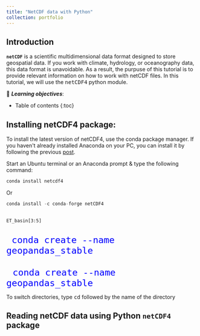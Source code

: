 ```yaml
---
title: "NetCDF data with Python"
collection: portfolio
---
```

## Introduction

**`netCDF`** is a scientific multidimensional data format designed to store geospatial data. If you work with climate, hydrology, or oceanography data, this data format is unavoidable. As a result, the purpuse of this tutorial is to provide relevant information on how to work with netCDF files. In this tutorial, we will use the <kbd>netCDF4</kbd> python module.

📖 _**Learning objectives**_:
* Table of contents
{:toc}

## Installing netCDF4 package:

To install the latest version of netCDF4, use the conda package manager. If you haven't already  installed Anaconda on your PC, you can install it by following the previous <a href="https://yonsci.github.io/yon_academic//portfolio/portfolio-2/" target="_top">post</a>.  </div> <br> 

Start an Ubuntu terminal or an Anaconda prompt & type the following command:

 ``` python
conda install netcdf4
  ```
Or

``` python
conda install -c conda-forge netCDF4
```

<div class="language-python highlighter-rouge">
<div class="highlight">
<pre class="highlight">
<code>
<span style="font-size: 200% color:#0000ff">ET_basin[3:5]</span> </code> </pre>
</div>
</div> 

<div class="language-python highlighter-rouge">
 <div class="highlight">
  <pre class="highlight">
  <code>
  <span style="font-size: 200%;color:#0000ff">conda create --name geopandas_stable</span> 
</code>
</pre>
</div>
</div>

<div class="language-python highlighter-rouge">
 <div class="highlight">
  <pre class="highlight">
  <code><span style="font-size: 200%;color:#0000ff">conda create --name geopandas_stable</span></code></pre>
</div>
</div>

To switch directories, type <kbd>cd</kbd> followed by the name of the directory


## Reading netCDF data using Python `netCDF4` package
